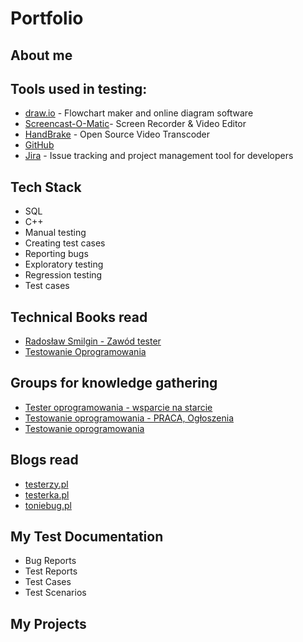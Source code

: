 
# Portfolio

## About me



## Tools used in testing:

* [draw.io](https://app.diagrams.net/) - Flowchart maker and online diagram software
* [Screencast-O-Matic](https://screencast-o-matic.com/)- Screen Recorder & Video Editor
* [HandBrake](https://handbrake.fr/) - Open Source Video Transcoder
* [GitHub](https://github.com/)
* [Jira](https://www.atlassian.com/software/jira0) - Issue tracking and project management tool for developers


## Tech Stack

* SQL
* C++
* Manual testing
* Creating test cases
* Reporting bugs
* Exploratory testing
* Regression testing
* Test cases

## Technical Books read


* [Radosław Smilgin - Zawód tester](https://lubimyczytac.pl/ksiazka/291227/zawod-tester)
* [Testowanie Oprogramowania](https://pwicherski.gitbook.io)


## Groups for knowledge gathering

* [Tester oprogramowania - wsparcie na starcie](https://www.facebook.com/groups/testeroprogramowania/?ref=group_header)
* [Testowanie oprogramowania - PRACA, Ogłoszenia](https://www.facebook.com/groups/215557562210470/)
* [Testowanie oprogramowania](https://www.facebook.com/groups/TestowanieOprogramowania/)

## Blogs read

* [testerzy.pl](http://testerzy.pl)
* [testerka.pl](http://testerka.pl)
* [toniebug.pl](https://www.toniebug.pl)

## My Test Documentation

* Bug Reports
* Test Reports
* Test Cases
* Test Scenarios


## My Projects

